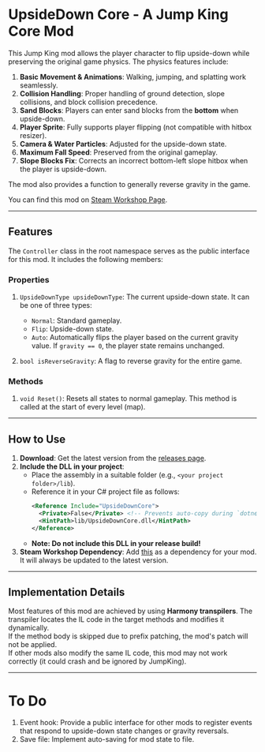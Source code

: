 # UpsideDown Core - A Jump King Core Mod

This Jump King mod allows the player character to flip upside-down while preserving the original game physics. The physics features include:

1. **Basic Movement & Animations**: Walking, jumping, and splatting work seamlessly.
2. **Collision Handling**: Proper handling of ground detection, slope collisions, and block collision precedence.
3. **Sand Blocks**: Players can enter sand blocks from the **bottom** when upside-down.
4. **Player Sprite**: Fully supports player flipping (not compatible with hitbox resizer).
5. **Camera & Water Particles**: Adjusted for the upside-down state.
6. **Maximum Fall Speed**: Preserved from the original gameplay.
7. **Slope Blocks Fix**: Corrects an incorrect bottom-left slope hitbox when the player is upside-down.

The mod also provides a function to generally reverse gravity in the game.

You can find this mod on [Steam Workshop Page](https://steamcommunity.com/sharedfiles/filedetails/?id=3410235901).

---

## Features

The `Controller` class in the root namespace serves as the public interface for this mod. It includes the following members:

### Properties

1. `UpsideDownType upsideDownType`: The current upside-down state. It can be one of three types:

   - `Normal`: Standard gameplay.
   - `Flip`: Upside-down state.
   - `Auto`: Automatically flips the player based on the current gravity value. If `gravity == 0`, the player state remains unchanged.

2. `bool isReverseGravity`: A flag to reverse gravity for the entire game.

### Methods

1. `void Reset()`: Resets all states to normal gameplay. This method is called at the start of every level (map).

---

## How to Use

1. **Download**: Get the latest version from the [releases page](https://github.com/JeFi-314/JumpKing-UpsideDownCore/releases).
2. **Include the DLL in your project**:
   - Place the assembly in a suitable folder (e.g., `<your project folder>/lib`).
   - Reference it in your C# project file as follows:
     ```xml
     <Reference Include="UpsideDownCore">
       <Private>False</Private> <!-- Prevents auto-copy during `dotnet build` -->
       <HintPath>lib/UpsideDownCore.dll</HintPath>
     </Reference>
     ```
   - **Note: Do not include this DLL in your release build!**
3. **Steam Workshop Dependency**: Add [this](https://steamcommunity.com/sharedfiles/filedetails/?id=3410235901) as a dependency for your mod. It will always be updated to the latest version.

---

## Implementation Details

Most features of this mod are achieved by using **Harmony transpilers**. The transpiler locates the IL code in the target methods and modifies it dynamically.  
If the method body is skipped due to prefix patching, the mod's patch will not be applied.  
If other mods also modify the same IL code, this mod may not work correctly (it could crash and be ignored by JumpKing).  

---

# To Do

1. Event hook: Provide a public interface for other mods to register events that respond to upside-down state changes or gravity reversals.
2. Save file: Implement auto-saving for mod state to file.

